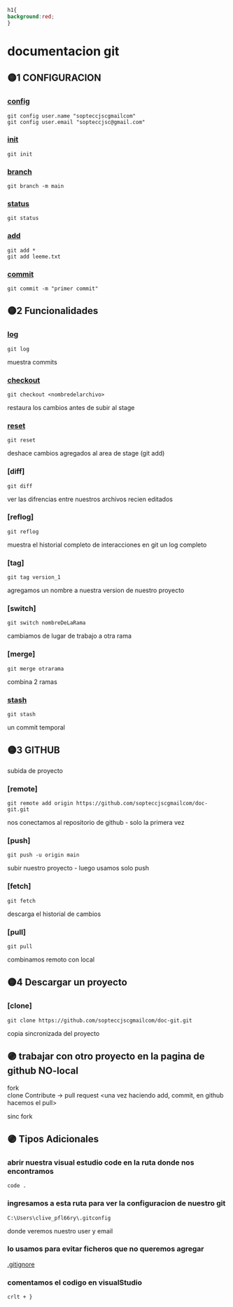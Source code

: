 ```css
h1{
background:red;
}
```

# documentacion git

## 🟡1 CONFIGURACION

### [config](2_Configuracion_git/config.md)
    git config user.name "sopteccjscgmailcom"
    git config user.email "sopteccjsc@gmail.com"

### [init](2_Configuracion_git/init.md)
    git init

### [branch](3_Funcionalidades/branch.md)
    git branch -m main          

### [status](2_Configuracion_git/status.md)
    git status                      

### [add](2_Configuracion_git/add.md)
    git add *
    git add leeme.txt       

### [commit](2_Configuracion_git/commit.md)
    git commit -m "primer commit"   

## 🟡2 Funcionalidades

### [log](log.md)                     
    git log                         
muestra commits

### [checkout](3_Funcionalidades/checkout.md)
    git checkout <nombredelarchivo>
restaura los cambios antes de subir al stage

### [reset](3_Funcionalidades/reset.md)
    git reset                       
deshace cambios agregados al area de stage (git add)

### [diff]
    git diff                        
ver las difrencias entre nuestros archivos recien editados

### [reflog]
    git reflog                      
muestra el historial completo de interacciones en git un log completo

### [tag]                       
    git tag version_1               
agregamos un nombre a nuestra version de nuestro proyecto

### [switch]
    git switch nombreDeLaRama       
cambiamos de lugar de trabajo a otra rama

### [merge]
    git merge otrarama              
combina 2 ramas

### [stash](3_Funcionalidades/stash.md)
    git stash                       
un commit temporal

## 🟡3 GITHUB
subida de proyecto
### [remote]                    
    git remote add origin https://github.com/sopteccjscgmailcom/doc-git.git
nos conectamos al repositorio de github - solo la primera vez

### [push]                    
    git push -u origin main
subir nuestro proyecto - luego usamos solo push

### [fetch]
    git fetch                       
descarga el historial de cambios

### [pull]
    git pull                        
combinamos remoto con local

## 🟡4 Descargar un proyecto
### [clone]
    git clone https://github.com/sopteccjscgmailcom/doc-git.git     
copia sincronizada del proyecto

## 🟣 trabajar con otro proyecto en la pagina de github NO-local

fork   <creamos un fork>        
clone   <una vez creado clonamos nuestro repositorio y empezamos a trabajar>
Contribute  ->  pull request    <una vez haciendo add, commit, en github hacemos el pull>

sinc fork   <para que estemos actualizador con el proyecto original>

## 🟣 Tipos Adicionales
### abrir nuestra visual estudio code en la ruta donde nos encontramos 
    code .

### ingresamos a esta ruta para ver la configuracion de nuestro git
    C:\Users\clive_pfl66ry\.gitconfig
donde veremos nuestro user y email

### lo usamos para evitar ficheros que no queremos agregar
[.gitignore](.gitignore)

### comentamos el codigo en visualStudio
    crlt + }
